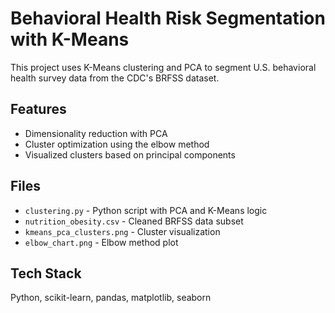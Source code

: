 # Behavioral Health Risk Segmentation with K-Means

This project uses K-Means clustering and PCA to segment U.S. behavioral health survey data from the CDC's BRFSS dataset.

## Features
- Dimensionality reduction with PCA
- Cluster optimization using the elbow method
- Visualized clusters based on principal components

## Files
- `clustering.py` - Python script with PCA and K-Means logic
- `nutrition_obesity.csv` - Cleaned BRFSS data subset
- `kmeans_pca_clusters.png` - Cluster visualization
- `elbow_chart.png` - Elbow method plot

## Tech Stack
Python, scikit-learn, pandas, matplotlib, seaborn